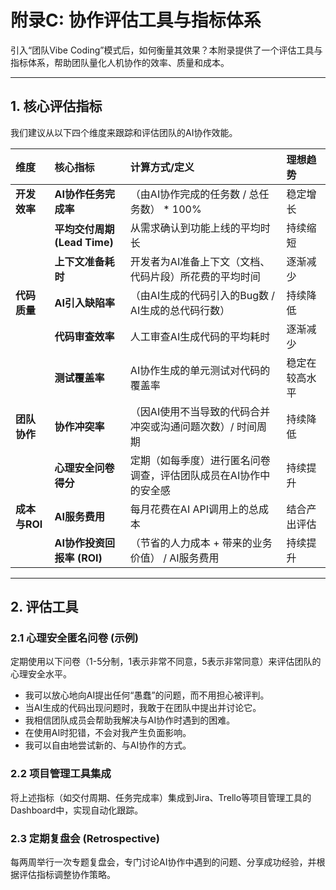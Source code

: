 # 附录C: 协作评估工具与指标体系

引入“团队Vibe Coding”模式后，如何衡量其效果？本附录提供了一个评估工具与指标体系，帮助团队量化人机协作的效率、质量和成本。

---

## 1. 核心评估指标

我们建议从以下四个维度来跟踪和评估团队的AI协作效能。

| 维度 | 核心指标 | 计算方式/定义 | 理想趋势 |
| :--- | :--- | :--- | :--- |
| **开发效率** | **AI协作任务完成率** | （由AI协作完成的任务数 / 总任务数） * 100% | 稳定增长 |
| | **平均交付周期 (Lead Time)** | 从需求确认到功能上线的平均时长 | 持续缩短 |
| | **上下文准备耗时** | 开发者为AI准备上下文（文档、代码片段）所花费的平均时间 | 逐渐减少 |
| **代码质量** | **AI引入缺陷率** | （由AI生成的代码引入的Bug数 / AI生成的总代码行数） | 持续降低 |
| | **代码审查效率** | 人工审查AI生成代码的平均耗时 | 逐渐减少 |
| | **测试覆盖率** | AI协作生成的单元测试对代码的覆盖率 | 稳定在较高水平 |
| **团队协作** | **协作冲突率** | （因AI使用不当导致的代码合并冲突或沟通问题次数）/ 时间周期 | 持续降低 |
| | **心理安全问卷得分** | 定期（如每季度）进行匿名问卷调查，评估团队成员在AI协作中的安全感 | 持续提升 |
| **成本与ROI** | **AI服务费用** | 每月花费在AI API调用上的总成本 | 结合产出评估 |
| | **AI协作投资回报率 (ROI)** | （节省的人力成本 + 带来的业务价值） / AI服务费用 | 持续提升 |

---

## 2. 评估工具

### 2.1 心理安全匿名问卷 (示例)

定期使用以下问卷（1-5分制，1表示非常不同意，5表示非常同意）来评估团队的心理安全水平。

- 我可以放心地向AI提出任何“愚蠢”的问题，而不用担心被评判。
- 当AI生成的代码出现问题时，我敢于在团队中提出并讨论它。
- 我相信团队成员会帮助我解决与AI协作时遇到的困难。
- 在使用AI时犯错，不会对我产生负面影响。
- 我可以自由地尝试新的、与AI协作的方式。

### 2.2 项目管理工具集成

将上述指标（如交付周期、任务完成率）集成到Jira、Trello等项目管理工具的Dashboard中，实现自动化跟踪。

### 2.3 定期复盘会 (Retrospective)

每两周举行一次专题复盘会，专门讨论AI协作中遇到的问题、分享成功经验，并根据评估指标调整协作策略。